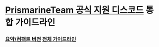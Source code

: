 # [PrismarineTeam 공식 지원 디스코드](https://discord.gg/kkqMSEVVxN) 통합 가이드라인
### [요약/컴팩트 버전](compat.md) [전체 가이드라인](guidelines.md)

